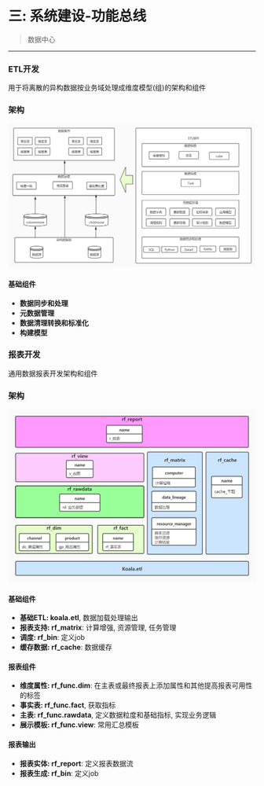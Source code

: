 # 三: 系统建设-功能总线
> 数据中心
********

### ETL开发
用于将离散的异构数据按业务域处理成维度模型(组)的架构和组件

### 架构
![avatar](data_warehouse.jpg)

#### 基础组件
- **数据同步和处理**
- **元数据管理**
- **数据清理转换和标准化**
- **构建模型**


### 报表开发
通用数据报表开发架构和组件
### 架构
![avatar](report_factory.jpg)

#### 基础组件
- **基础ETL: koala.etl**, 数据加载处理输出
- **报表支持: rf_matrix**: 计算增强, 资源管理, 任务管理
- **调度: rf_bin**: 定义job
- **缓存数据: rf_cache**: 数据缓存

#### 报表组件
- **维度属性: rf_func.dim**: 在主表或最终报表上添加属性和其他提高报表可用性的标签
- **事实表: rf_func.fact**, 获取指标
- **主表: rf_func.rawdata**, 定义数据粒度和基础指标, 实现业务逻辑
- **展示模板: rf_func.view**: 常用汇总模板

#### 报表输出
- **报表实体: rf_report**: 定义报表数据流
- **报表生成: rf_bin**: 定义job